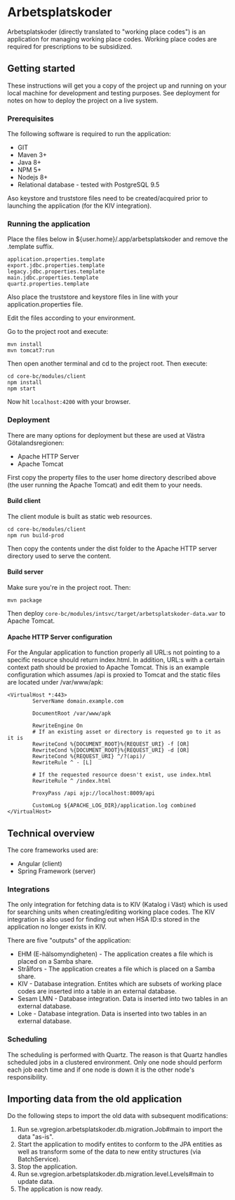 # Arbetsplatskoder
Arbetsplatskoder (directly translated to "working place codes") is an application for managing working place codes. Working place codes are required for prescriptions to be subsidized.

## Getting started
These instructions will get you a copy of the project up and running on your local machine for development and testing purposes. See deployment for notes on how to deploy the project on a live system.

### Prerequisites
The following software is required to run the application:

* GIT
* Maven 3+
* Java 8+
* NPM 5+
* Nodejs 8+
* Relational database - tested with PostgreSQL 9.5

Aso keystore and truststore files need to be created/acquired prior to launching the application (for the KIV integration).

### Running the application
Place the files below in ${user.home}/.app/arbetsplatskoder and remove the .template suffix.

```
application.properties.template
export.jdbc.properties.template
legacy.jdbc.properties.template
main.jdbc.properties.template
quartz.properties.template
```

Also place the truststore and keystore files in line with your application.properties file.

Edit the files according to your environment.

Go to the project root and execute:

```
mvn install
mvn tomcat7:run
```

Then open another terminal and cd to the project root. Then execute:

```
cd core-bc/modules/client
npm install
npm start
```

Now hit `localhost:4200` with your browser.

### Deployment
There are many options for deployment but these are used at Västra Götalandsregionen:

* Apache HTTP Server
* Apache Tomcat

First copy the property files to the user home directory described above (the user running the Apache Tomcat) and edit them to your needs.

#### Build client
The client module is built as static web resources.

```
cd core-bc/modules/client
npm run build-prod
```

Then copy the contents under the dist folder to the Apache HTTP server directory used to serve the content.

#### Build server
Make sure you're in the project root. Then:

```
mvn package
```

Then deploy `core-bc/modules/intsvc/target/arbetsplatskoder-data.war` to Apache Tomcat.

#### Apache HTTP Server configuration
For the Angular application to function properly all URL:s not pointing to a specific resource should return index.html. In addition, URL:s with a certain context path should be proxied to Apache Tomcat. This is an example configuration which assumes /api is proxied to Tomcat and the static files are located under /var/www/apk:

```
<VirtualHost *:443>
        ServerName domain.example.com

        DocumentRoot /var/www/apk

        RewriteEngine On
        # If an existing asset or directory is requested go to it as it is
        RewriteCond %{DOCUMENT_ROOT}%{REQUEST_URI} -f [OR]
        RewriteCond %{DOCUMENT_ROOT}%{REQUEST_URI} -d [OR]
        RewriteCond %{REQUEST_URI} ^/?(api)/
        RewriteRule ^ - [L]

        # If the requested resource doesn't exist, use index.html
        RewriteRule ^ /index.html

        ProxyPass /api ajp://localhost:8009/api

        CustomLog ${APACHE_LOG_DIR}/application.log combined
</VirtualHost>
```

## Technical overview
The core frameworks used are:

* Angular (client)
* Spring Framework (server)

### Integrations
The only integration for fetching data is to KIV (Katalog i Väst) which is used for searching units when creating/editing working place codes. The KIV integration is also used for finding out when HSA ID:s stored in the application no longer exists in KIV.

There are five "outputs" of the application:

* EHM (E-hälsomyndigheten) - The application creates a file which is placed on a Samba share.
* Strålfors - The application creates a file which is placed on a Samba share.
* KIV - Database integration. Entites which are subsets of working place codes are inserted into a table in an external database.
* Sesam LMN - Database integration. Data is inserted into two tables in an external database.
* Loke - Database integration. Data is inserted into two tables in an external database.

### Scheduling
The scheduling is performed with Quartz. The reason is that Quartz handles scheduled jobs in a clustered environment. Only one node should perform each job each time and if one node is down it is the other node's responsibility.

## Importing data from the old application
Do the following steps to import the old data with subsequent modifications:

1. Run se.vgregion.arbetsplatskoder.db.migration.Job#main to import the data "as-is".
2. Start the application to modify entites to conform to the JPA entities as well as transform some of the data to new entity structures (via BatchService).
3. Stop the application.
4. Run se.vgregion.arbetsplatskoder.db.migration.level.Levels#main to update data.
5. The application is now ready.